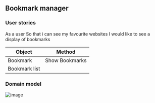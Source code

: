 ## Bookmark manager

### User stories

As a user
So that i can see my favourite websites
I would like to see a display of bookmarks

| Object        | Method      |
| -----------   | ----------- |
| Bookmark      | Show Bookmarks|
| Bookmark list |             |


### Domain model
![image](https://user-images.githubusercontent.com/95698256/158204600-a6ab93a7-d177-406a-90da-c850e6bc3bb4.png)
